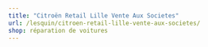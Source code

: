 ```yaml
---
title: "Citroën Retail Lille Vente Aux Societes"
url: /lesquin/citroen-retail-lille-vente-aux-societes/
shop: réparation de voitures
---
```


